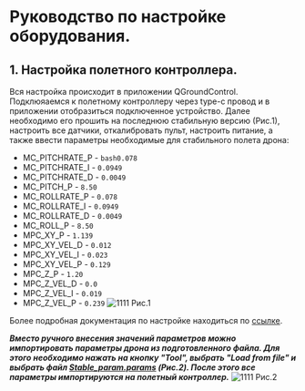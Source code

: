 # Руководство по настройке оборудования.
## 1. Настройка полетного контроллера.
Вся настройка происходит в приложении QGroundControl. Подклюяаемся к полетному контроллеру через type-c провод и в приложении отобразиться подключенное устройство. Далее необходимо его прошить на последнюю стабильную версию (Рис.1), настроить все датчики, откалибровать пульт, настроить питание, а также ввести параметры необходимые для стабильного полета дрона:
* MC_PITCHRATE_P  - ```bash0.078```
* MC_PITCHRATE_I  - ```0.0949```
* MC_PITCHRATE_D	- ```0.0049```
* MC_PITCH_P	    - ```8.50```
* MC_ROLLRATE_P	  - ```0.078```
* MC_ROLLRATE_I	  - ```0.0949```
* MC_ROLLRATE_D	  - ```0.0049```
* MC_ROLL_P	      - ```8.50```
* MPC_XY_P        - ```1.139```
* MPC_XY_VEL_D    - ```0.012```
* MPC_XY_VEL_I	  - ```0.023```
* MPC_XY_VEL_P	  - ```0.129```
* MPC_Z_P	        - ```1.20```
* MPC_Z_VEL_D	    - ```0.0```
* MPC_Z_VEL_I	    - ```0.019```
* MPC_Z_VEL_P	    - ```0.239```
![1111](https://user-images.githubusercontent.com/47917455/149168671-4dca6fc2-ac6f-4db5-9023-3118fb95ca9e.png)
Рис.1  
  
Более подробная документация по настройке находиться по [ссылке](https://clover.coex.tech/ru/setup.html).  

***Вместо ручного внесения значений параметров можно импортировать параметры дрона из подготовленного файла. Для этого необходимо нажать на кнопку "Tool", выбрать "Load from file" и выбрать файл [Stable_param.params](https://github.com/petayyyy/Lorett/blob/main/FCU/Stable_param.params) (Рис.2). После этого все параметры импортируются на полетный контроллер.***
![1111](https://user-images.githubusercontent.com/47917455/149168440-837ca9cf-20eb-4578-bccb-147d72cff9a6.png)
Рис.2  
  
